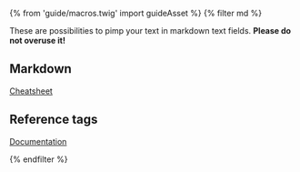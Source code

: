 {% from 'guide/macros.twig' import guideAsset %}
{% filter md %}

These are possibilities to pimp your text in markdown text fields. **Please do not overuse it!**


## Markdown

<a href="https://github.com/adam-p/markdown-here/wiki/Markdown-Cheatsheet">Cheatsheet</a>

## Reference tags

<a href="https://docs.craftcms.com/v3/reference-tags.html">Documentation</a>

{% endfilter %}
